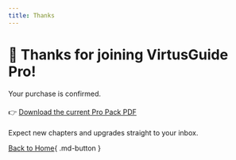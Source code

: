 ```yaml
---
title: Thanks
---
```


# 🎉 Thanks for joining **VirtusGuide Pro**!

Your purchase is confirmed.

<div style="margin:1.2rem 0">
  👉 <a href="../pdf/Quick-Wins-Sampler.pdf" class="md-button">Download the current Pro Pack PDF</a>
</div>

Expect new chapters and upgrades straight to your inbox.

[Back to Home](README.md){ .md-button }



